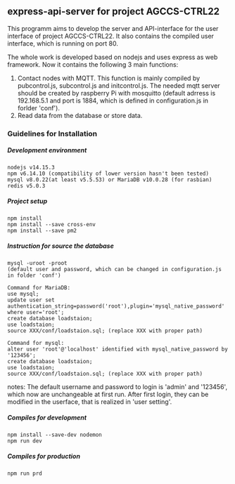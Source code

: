 ## express-api-server for project AGCCS-CTRL22
This programm aims to develop the server and API-interface for the user interface of project AGCCS-CTRL22. It also contains the compiled user interface, which is running on port 80.

The whole work is developed based on nodejs and uses express as web framework. Now it contains the following 3 main functions:

1. Contact nodes with MQTT. This function is mainly compiled by pubcontrol.js, subcontrol.js and initcontrol.js. The needed mqtt server should be created by raspberry Pi with mosquitto (default adrress is 192.168.5.1 and port is 1884, which is defined in configuration.js in forlder 'conf').
2. Read data from the database or store data.

### Guidelines for Installation

##### Development environment
```
nodejs v14.15.3
npm v6.14.10 (compatibility of lower version hasn't been tested)
mysql v8.0.22(at least v5.5.53) or MariaDB v10.0.28 (for rasbian) 
redis v5.0.3
```

##### Project setup
```
npm install
npm install --save cross-env
npm install --save pm2
```
##### Instruction for source the database
```
mysql -uroot -proot 
(default user and password, which can be changed in configuration.js in folder 'conf')

Command for MariaDB:
use mysql;
update user set authentication_string=password('root'),plugin='mysql_native_password' where user='root';
create database loadstaion;
use loadstaion;
source XXX/conf/loadstaion.sql; (replace XXX with proper path)

Command for mysql:
alter user 'root'@'localhost' identified with mysql_native_password by '123456';
create database loadstaion;
use loadstaion;
source XXX/conf/loadstaion.sql; (replace XXX with proper path)

```
notes: 
The default username and password to login is 'admin' and '123456', which now are unchangeable at first run. After first login, they can be modified in the userface, that is realized in 'user setting'.

##### Compiles for development
```
npm install --save-dev nodemon
npm run dev
```

##### Compiles for production
```
npm run prd
```
